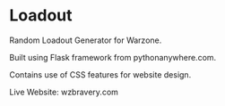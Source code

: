 # Loadout

Random Loadout Generator for Warzone.

Built using Flask framework from pythonanywhere.com.

Contains use of CSS features for website design. 

Live Website: wzbravery.com

